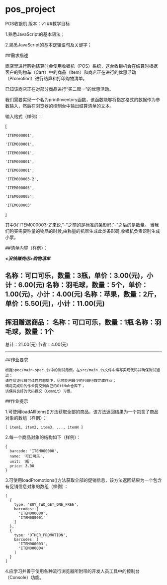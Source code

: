 # pos_project
POS收银机 版本：v1
##教学目标

1.熟悉JavaScript的基本语法；

2.熟悉JavaScript的基本逻辑语句及关键字；

##需求描述

商店里进行购物结算时会使用收银机（POS）系统，这台收银机会在结算时根据客户的购物车（Cart）中的商品（Item）和商店正在进行的优惠活动（Promotion）进行结算和打印购物清单。

已知该商店正在对部分商品进行“买二赠一”的优惠活动。

我们需要实现一个名为printInventory函数，该函数能够将指定格式的数据作为参数输入，然后在浏览器的控制台中输出结算清单的文本。

输入格式（样例）：

[

    'ITEM000001',
    
    'ITEM000001',
    
    'ITEM000001',
    
    'ITEM000001',
    
    'ITEM000001',
    
    'ITEM000003-2',
    
    'ITEM000005',
    
    'ITEM000005',
    
    'ITEM000005'
]

其中对'ITEM000003-2'来说,"-"之前的是标准的条形码,"-"之后的是数量。 当我们购买需要称量的物品的时候,由称量的机器生成此类条形码,收银机负责识别生成小票。

##清单内容（样例）：

***<没钱赚商店>购物清单***

名称：可口可乐，数量：3瓶，单价：3.00(元)，小计：6.00(元)
名称：羽毛球，数量：5个，单价：1.00(元)，小计：4.00(元)
名称：苹果，数量：2斤，单价：5.50(元)，小计：11.00(元)
----------------------
挥泪赠送商品：
名称：可口可乐，数量：1瓶
名称：羽毛球，数量：1个
----------------------
总计：21.00(元)
节省：4.00(元)
**********************

##作业要求

    根据spec/main-spec.js中的测试用例，在src/main.js文件中编写实现代码并确保测试通过；
    请在保证代码可读性的前提下，尽可能用最少的代码行数完成作业；
    请将完成后的作业提交到自己的GitHub仓库下；
    请保持良好的代码提交（Commit）习惯。

##作业提示

1.可使用loadAllItems()方法获取全部的商品，该方法返回结果为一个包含了商品对象的数组（样例）：

    [ item1, item2, item3, ..., itemN ]

2.每一个商品对象的结构如下（样例）：

    {
      barcode: 'ITEM000000',
      name: '可口可乐',
      unit: '瓶',
      price: 3.00
    }

3.可使用loadPromotions()方法获取全部的促销信息，该方法返回结果为一个包含有促销信息对象的数组（样例）：

    [
      {
        type: 'BUY_TWO_GET_ONE_FREE',
        barcodes: [
          'ITEM000000',
          'ITEM000001'
        ]
      },
      {
        type: 'OTHER_PROMOTION',
        barcodes: [
          'ITEM000003',
          'ITEM000004'
        ]
      }
    ]

4.应学习并善于使用各种流行浏览器所附带的开发人员工具中的控制台（Console）功能。
